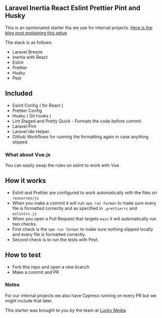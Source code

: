 ## Laravel Inertia React Eslint Prettier Pint and Husky

This is an opinionated starter tha we use for internal projects.
[Here is the blog post explaining this setup](https://www.luckymedia.dev/blog/laravel-breeze-with-inertia-react-eslint-prettier-pint-and-husky)

The stack is as follows:
- Laravel Breeze
- Inertia with React
- Eslint
- Prettier
- Husky
- Pest

## Included
- Eslint Config ( for React )
- Prettier Config
- Husky ( Git hooks )
- Lint Staged and Pretty Quick - Formats the code before commit.
- Laravel Pint
- Laravel Ide Helper
- Github Workflows for running the formatting again in case anything slipped.

### What about Vue.js
You can easily swap the rules on eslint to work with Vue

## How it works
- Eslint and Prettier are configured to work automatically with the files on `resources/js`
- When you make a commit it will run `npm run format` to make sure every file is formatted correctly and as specified in `.prettierrc` and `eslintrc.js`
- When you open a Pull Request that targets `main` it will automatically run two checks.
- First check is the `npm run format` to make sure nothing slipped locally and every file is formatted correctly.
- Second check is to run the tests with Pest.

## How to test
- Fork this repo and open a new branch
- Make a commit and PR

### Notes
For our internal projects we also have Cypress running on every PR but we might include that later.

This starter was brought to you by the team at [Lucky Media](https://www.luckymedia.dev/)
